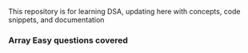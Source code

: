 This repository is for learning DSA, updating here with concepts, code snippets, and documentation

### Array Easy questions covered